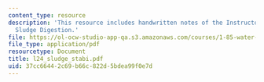 ```yaml
---
content_type: resource
description: 'This resource includes handwritten notes of the Instructor on the topic:
  Sludge Digestion.'
file: https://ol-ocw-studio-app-qa.s3.amazonaws.com/courses/1-85-water-and-wastewater-treatment-engineering-spring-2006/37cc66442c69b66c822d5bdea99f0e7d_l24_sludge_stabi.pdf
file_type: application/pdf
resourcetype: Document
title: l24_sludge_stabi.pdf
uid: 37cc6644-2c69-b66c-822d-5bdea99f0e7d
---
```

